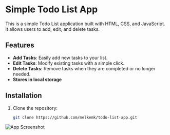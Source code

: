 # Simple Todo List App

This is a simple Todo List application built with HTML, CSS, and JavaScript. It allows users to add, edit, and delete tasks.

## Features

- **Add Tasks**: Easily add new tasks to your list.
- **Edit Tasks**: Modify existing tasks with a simple click.
- **Delete Tasks**: Remove tasks when they are completed or no longer needed.
- **Stores in local storage**
## Installation

1. Clone the repository:
   ```bash
   git clone https://github.com/melkemk/todo-list-app.git
![App Screenshot](screenshot.png)
